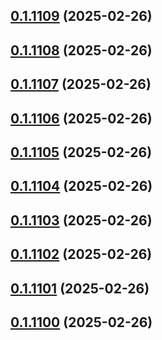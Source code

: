 ## [0.1.1109](https://github.com/binary-braids/terraform-oracle/compare/v0.1.1108...v0.1.1109) (2025-02-26)



## [0.1.1108](https://github.com/binary-braids/terraform-oracle/compare/v0.1.1107...v0.1.1108) (2025-02-26)



## [0.1.1107](https://github.com/binary-braids/terraform-oracle/compare/v0.1.1106...v0.1.1107) (2025-02-26)



## [0.1.1106](https://github.com/binary-braids/terraform-oracle/compare/v0.1.1105...v0.1.1106) (2025-02-26)



## [0.1.1105](https://github.com/binary-braids/terraform-oracle/compare/v0.1.1104...v0.1.1105) (2025-02-26)



## [0.1.1104](https://github.com/binary-braids/terraform-oracle/compare/v0.1.1103...v0.1.1104) (2025-02-26)



## [0.1.1103](https://github.com/binary-braids/terraform-oracle/compare/v0.1.1102...v0.1.1103) (2025-02-26)



## [0.1.1102](https://github.com/binary-braids/terraform-oracle/compare/v0.1.1101...v0.1.1102) (2025-02-26)



## [0.1.1101](https://github.com/binary-braids/terraform-oracle/compare/v0.1.1100...v0.1.1101) (2025-02-26)



## [0.1.1100](https://github.com/binary-braids/terraform-oracle/compare/v0.1.1099...v0.1.1100) (2025-02-26)



